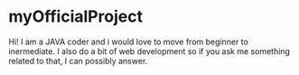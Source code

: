 # myOfficialProject
Hi! I am a JAVA coder and i would love to move from beginner to inermediate.
I also do a bit of web development so if you ask me something related to that, I can possibly answer.
